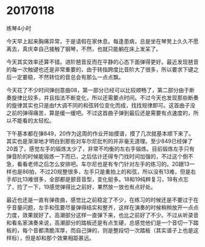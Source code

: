 # 20170118

练琴4小时

今天早上起来胸痛异常，于是请假在家休息。每逢患病，总是坐在琴凳上久久不愿离去，真庆幸自己接触了钢琴，不然，也就只能躺在床上发呆了。

今天其实效率还算不错。进阶琶音反而在平静的心态下面弹得更好。最近发现琶音的每一次触键也还是非常重要的，由于转指跨度比音阶大了很多，所以要求下键之后一定要稳，不然转位的音总会有那么一点点飘。

今天花了不少时间弹创意曲08，第一部分已经可以比较顺畅了，第二部分由于断奏旋律比较多，并且指法不断变化，所以还需要点时间。不过今天也发现那些断奏的旋律其实也只是由f大调不同的和弦转位变化而成，找找规律即可。这首曲子没之前的弹得痛苦，算是缓一缓吧。不过这首曲子弹到最后还是需要有点速度的，所以不能看的太轻松。

下午基本都在弹849，20作为这周的作业开始摸谱，摸了几次就基本顺下来了。其实也是渐渐地才明白到那些对车尔尼批判的并非毫无道理。至少849已经弹了20首了，感觉左手的锻炼太少了，非常不均衡的左右手锻炼。目前锻炼左手只有弹音阶的时候能锻炼一下而已，之后估计还得专门找时间加强的，不过这个倒不急，看看老师之后怎么安排吧。车尔尼也是有专门针对左手的练习的。20跟13一样也是86拍，不过20规整很多，左手只是重拍上的和弦，所以没有13难，但是右手却比13难很多，全部都是颤音音型，变化挺多。18和19纯粹复习，18有点忘了，捡了一下，19感觉弹得比之前好，果然放一放也有点好处。

最近也还是一直有弹夜曲，感觉比之前稳定了不少，在练习的时候还是不要过于在乎音量问题，左手和弦要尽量弹得结实和整齐，这样在演奏的时候稍稍放开一点点力度，效果就好了。高潮部分这样一直弹下来，也比之前好了不少。不过从听录音和看名家演奏来说，高潮部分的踏板还是有点生硬，总感觉他们是一个音切一下踏板的，每个音都清脆浑厚，而自己弹的，则是整段切一次踏板（其实谱子上也是这样标），但是却和那个效果相距甚远。
